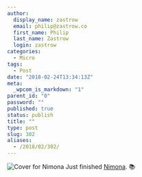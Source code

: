 ```yaml
---
author:
  display_name: zastrow
  email: philip@zastrow.co
  first_name: Philip
  last_name: Zastrow
  login: zastrow
categories:
  - Micro
tags:
  - Post
date: "2018-02-24T13:34:13Z"
meta:
  _wpcom_is_markdown: "1"
parent_id: "0"
password: ""
published: true
status: publish
title: ""
type: post
slug: 302
aliases:
  - /2018/02/302/
---
```

<p><img src="https://i.gr-assets.com/images/S/compressed.photo.goodreads.com/books/1412626919l/19351043._SX318_SY475_.jpg" alt="Cover for Nimona" /> Just finished <a href="https://www.goodreads.com/review/show/2306899399?utm_medium=api&amp;utm_source=rss">Nimona</a>. 📚</p>
